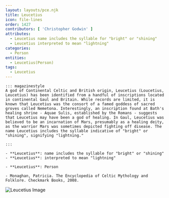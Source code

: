 ```yaml
---
layout: layouts/pce.njk
title: Leucetius
icon: file-lines
order: 1427
contributors: [ 'Christopher Godwin' ]
attributes:
  - Leucetius name includes the syllable for "bright" or "shining"
  - Leucetius interpreted to mean "lightning"
categories:
  - Person
entities:
  - Leucetius(Person)
tags:
  - Leucetius
---
```

``` tab [group1:Info]
::: magazinestyle
A god of Continental Celtic and British origin, Leucetius (Loucetius, Leucetius) has been identified from a handful of inscriptions located in continental Gaul and Britain. While records are limited, it is known that Leucetius was the consort of a famed goddess of sacred groves called Nemetona. Interestingly, an inscription found at Bath's healing shrine - Aquae Sulis, established by the Romans - suggests that Leucetius may have been a god of healing. In Gaul, Leucetius was believed to be an incarnation of Mars, presumably as a healing deity, as the warrior Mars was sometimes depicted fighting off disease. The name Leucetius includes the syllable indicative of "bright" or "shining", signifying "lightning."

:::
```
``` tab [group1:Attributes]
- **Leucetius**: name includes the syllable for "bright" or "shining"
- **Leucetius**: interpreted to mean "lightning"
```
``` tab [group1:Entities]
- **Leucetius**: Person
```
``` tab [group1:Sources]
- Monaghan, Patricia. The Encyclopedia of Celtic Mythology and Folklore. Checkmark Books, 2008.
```
![Leucetius Image](['https://upload.wikimedia.org/wikipedia/commons/thumb/d/d7/Autel_d%C3%A9di%C3%A9_%C3%A0_Mars_Loucetios-Mus%C3%A9e_arch%C3%A9ologique_de_Strasbourg.jpg/1200px-Autel_d%C3%A9di%C3%A9_%C3%A0_Mars_Loucetios-Mus%C3%A9e_arch%C3%A9ologique_de_Strasbourg.jpg'])
